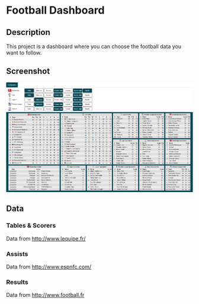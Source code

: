 # Football Dashboard

## Description

This project is a dashboard where you can choose the football data you want to follow.

## Screenshot

![alt tag](https://raw.githubusercontent.com/Softcadbury/EPortfolio/master/EPortfolio/Content/Images/preview/football-dashboard.png)

## Data

### Tables & Scorers
Data from http://www.lequipe.fr/

### Assists
Data from http://www.espnfc.com/

### Results
Data from http://www.football.fr
